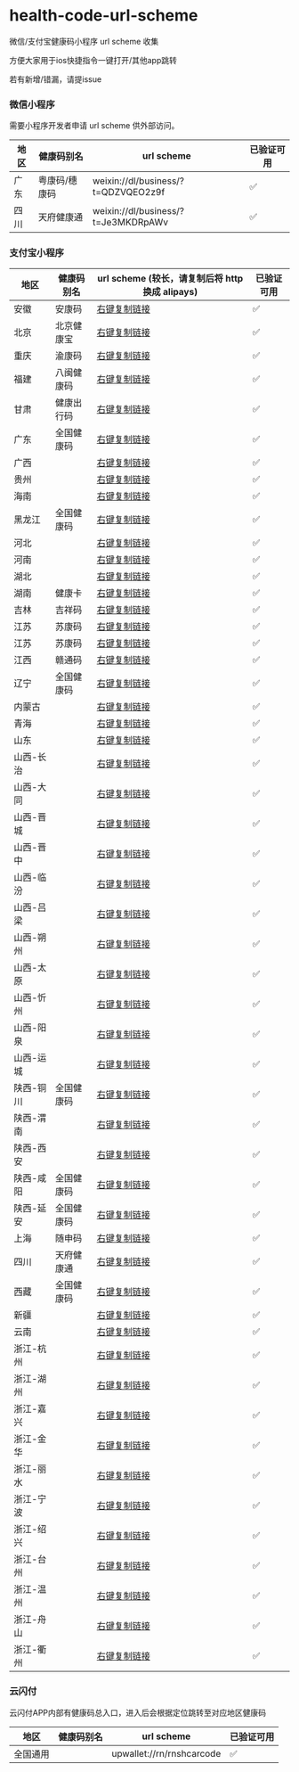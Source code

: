 # health-code-url-scheme

微信/支付宝健康码小程序 url scheme 收集

方便大家用于ios快捷指令一键打开/其他app跳转

若有新增/错漏，请提issue

### 微信小程序

需要小程序开发者申请 url scheme 供外部访问。

| 地区 | 健康码别名 | url scheme | 已验证可用 
| - | - | - | - |
| 广东 | 粤康码/穗康码 | weixin://dl/business/?t=QDZVQEO2z9f | ✅ |
| 四川 | 天府健康通 | weixin://dl/business/?t=Je3MKDRpAWv | ✅ |


### 支付宝小程序

| 地区 | 健康码别名 | url scheme (较长，请复制后将 http 换成 alipays) | 已验证可用 
| ---- | ---- | - | - |
| 安徽 | 安康码 | [右键复制链接](http://platformapi/startapp?appId=2018081661065647&page=pages%2Fservice%2Fservice%3furl%3dhttps%3a%2f%2fakm.ahzwfw.gov.cn%2fakm-sj-user%2findex.html%3fbelongarea%3d340100%24%2fhome%3fbelongarea%3d340100%26auth%3dct) | ✅ |
| 北京 | 北京健康宝 | [右键复制链接](alipays://platformapi/startapp?appId=2021001135679870) | ✅ |
| 重庆 | 渝康码 | [右键复制链接](http://platformapi/startapp?appId=2021001130674650) | ✅ |
| 福建 | 八闽健康码 | [右键复制链接](http://platformapi/startapp?appId=2021002125635929) | ✅ |
| 甘肃 | 健康出行码 | [右键复制链接](http://platformapi/startapp?appId=20000067&url=https%3A%2F%2Fwx.jkgs.gov.cn%2Fwap%2FhealthPass%2FaliPay%2Faccess) | ✅ |
| 广东 | 全国健康码 | [右键复制链接](http://platformapi/startapp?appId=2019011763060066&page=pages%2fhealth-code%2fhealth-code%3fsiteid%3d2) | ✅ |
| 广西 | | [右键复制链接](http://platformapi/startapp?appId=68687957&url=%2Fp%2Fc%2F18j5w1jmsiqo%2Freport.html%3ForgCode%3D450000-91330106MA27Y4U47R-p0000%26type%3Dtwocode%26needRequestCodeDetail%3DYES%26from%3Doffline%26showChooseCity%3DYES) | ✅ |
| 贵州 | | [右键复制链接](http://platformapi/startapp?appId=2021001135637273) | ✅ |
| 海南 | | [右键复制链接](http://platformapi/startapp?appId=2021001155692504&query=action%3Dopen%26tab%3Dcode%26source%3D%E5%9F%8E%E5%B8%82%E5%81%A5%E5%BA%B7%E7%A0%81) | ✅ |
| 黑龙江 | 全国健康码 | [右键复制链接](http://platformapi/startapp?appId=2019011763060066&page=pages%2fhealth-code%2fhealth-code%3fsiteid%3d2) | ✅ |
| 河北 | | [右键复制链接](http://platformapi/startapp?appId=2021002100611022&page=pages/index/index) | ✅ |
| 河南 | | [右键复制链接](http://platformapi/startapp?appId=2019091067186151&query=code%3Dalipays_ysb_jkm%26region%3D410500%26value%3Dhttps%253A%252F%252Frender.alipay.com%252Fp%252Fc%252Fhenan-jkm%252Freport.html%253ForgCode%253D410500-91330106MA27Y4U47R-p0000%2526type%253Dtwocode%2526needRequestCodeDetail%253DYES%2526from%253Doffline) | ✅ |
| 湖北 | | [右键复制链接](http://platformapi/startapp?appId=2021001132656455&nbupdate=syncforce&nbversion=0.2.2003261457.6) | ✅ |
| 湖南 | 健康卡 | [右键复制链接](http://platformapi/startapp?appId=2021002133603718) | ✅ |
| 吉林 | 吉祥码 | [右键复制链接](http://platformapi/startapp?appId=2019082066328992&page=pages%2Fqrcode%2Fqrcode) | ✅ |
| 江苏 | 苏康码 | [右键复制链接](http://platformapi/startapp?appId=2018062060350751&page=%2Fpages%2Fweb%2Fweb%3Furl%3Dhttps%3A%2F%2Fjsstm.jszwfw.gov.cn%2FjkmIndex.html) | ✅ |
| 江苏 | 苏康码 | [右键复制链接](http://platformapi/startapp?appId=2018062060350751&page=%2Fpages%2Fweb%2Fweb%3Furl%3Dhttps%3A%2F%2Fjsstm.jszwfw.gov.cn%2FjkmIndex.html) | ✅ |
| 江西 | 赣通码 | [右键复制链接](http://platformapi/startapp?appId=2018082161130063&page=pages%2Fh5Load%2Fh5Load%3Flightappiduuid%3D6gdemQfv%26appName%3D%E8%B5%A3%E9%80%9A%E7%A0%81%26isneeduserinfo%3D0%26spec%3D5%26lightappurl%3Dhttps%3A%2F%2Fganfutong.jiangxi.gov.cn%2Fjmopen%2Fwebapp%2Fhtml5%2Fgantongma%2Findex.html) | ✅ |
| 辽宁 | 全国健康码 | [右键复制链接](http://platformapi/startapp?appId=2019011763060066&page=pages%2fhealth-code%2fhealth-code%3fsiteid%3d2) | ✅ |
| 内蒙古 | | [右键复制链接](http://platformapi/startapp?appId=2021001114655676&page=pages%2fweb-view%2fweb-view%3furl%3dhttps%3a%2f%2fzwfw.nmg.gov.cn%2fapp%2ficity%2fapps%2fareas%2fneimenggu%2fcard-healthcode%2findex.html%26title%3d%e5%81%a5%e5%ba%b7%e7%a0%81%26form%3dexternal) | ✅ |
| 青海 | | [右键复制链接](http://platformapi/startapp?appId=2021001143672652&query=healthqrcode) | ✅ |
| 山东 | | [右键复制链接](http://platformapi/startapp?appId=2021001136608745) | ✅ |
| 山西-长治 | | [右键复制链接](http://platformapi/startapp?appId=20000067&url=https://render.alipay.com/p/w/shanxi-jkm/report-health.html?orgCode=140400-91330106MA27Y4U47R-p0000&type=twocode&from=offline&needRequestCodeDetail=YES) | ✅ |
| 山西-大同 | | [右键复制链接](http://platformapi/startapp?appId=20000067&url=https://render.alipay.com/p/w/shanxi-jkm/report-health.html?orgCode=140200-91330106MA27Y4U47R-p0000&type=twocode&from=offline&needRequestCodeDetail=YES) | ✅ |
| 山西-晋城 | | [右键复制链接](http://platformapi/startapp?appId=20000067&url=https://render.alipay.com/p/w/shanxi-jkm/report-health.html?orgCode=140500-91330106MA27Y4U47R-p0000&type=twocode&from=offline&needRequestCodeDetail=YES) | ✅ |
| 山西-晋中 | | [右键复制链接](http://platformapi/startapp?appId=20000067&url=https://render.alipay.com/p/w/shanxi-jkm/report-health.html?orgCode=140700-91330106MA27Y4U47R-p0000&type=twocode&from=offline&needRequestCodeDetail=YES) | ✅ |
| 山西-临汾 | | [右键复制链接](http://platformapi/startapp?appId=20000067&url=https://render.alipay.com/p/w/shanxi-jkm/report-health.html?orgCode=141000-91330106MA27Y4U47R-p0000&type=twocode&from=offline&needRequestCodeDetail=YES) | ✅ |
| 山西-吕梁 | | [右键复制链接](http://platformapi/startapp?appId=20000067&url=https://render.alipay.com/p/w/shanxi-jkm/report-health.html?orgCode=141100-91330106MA27Y4U47R-p0000&type=twocode&from=offline&needRequestCodeDetail=YES) | ✅ |
| 山西-朔州 | | [右键复制链接](http://platformapi/startapp?appId=20000067&url=https://render.alipay.com/p/w/shanxi-jkm/report-health.html?orgCode=140600-91330106MA27Y4U47R-p0000&type=twocode&from=offline&needRequestCodeDetail=YES) | ✅ |
| 山西-太原 | | [右键复制链接](http://platformapi/startapp?appId=20000067&url=https://render.alipay.com/p/w/shanxi-jkm/report-health.html?orgCode=140100-91330106MA27Y4U47R-p0000&type=twocode&from=offline&needRequestCodeDetail=YES) | ✅ |
| 山西-忻州 | | [右键复制链接](http://platformapi/startapp?appId=20000067&url=https://render.alipay.com/p/w/shanxi-jkm/report-health.html?orgCode=140900-91330106MA27Y4U47R-p0000&type=twocode&from=offline&needRequestCodeDetail=YES) | ✅ |
| 山西-阳泉 | | [右键复制链接](http://platformapi/startapp?appId=20000067&url=https://render.alipay.com/p/w/shanxi-jkm/report-health.html?orgCode=140300-91330106MA27Y4U47R-p0000&type=twocode&from=offline&needRequestCodeDetail=YES) | ✅ |
| 山西-运城 | | [右键复制链接](http://platformapi/startapp?appId=20000067&url=https://render.alipay.com/p/w/shanxi-jkm/report-health.html?orgCode=140800-91330106MA27Y4U47R-p0000&type=twocode&from=offline&needRequestCodeDetail=YES) | ✅ |
| 陕西-铜川 | 全国健康码 | [右键复制链接](http://platformapi/startapp?appId=2019011763060066&page=pages%2fhealth-code%2fhealth-code%3fsiteid%3d2) | ✅ |
| 陕西-渭南 | | [右键复制链接](http://platformapi/startapp?appId=20000067&url=https://render.alipay.com/p/c/shanxi-weinan-jkm/report.html?orgCode=610500-91330106MA27Y4U47R-p0000&type=twocode&needRequestCodeDetail=YES&from=offline) | ✅ |
| 陕西-西安 | | [右键复制链接](http://platformapi/startapp?appId=2021001140645628) | ✅ |
| 陕西-咸阳 | 全国健康码 | [右键复制链接](http://platformapi/startapp?appId=2019011763060066&page=pages%2fhealth-code%2fhealth-code%3fsiteid%3d2) | ✅ |
| 陕西-延安 | 全国健康码 | [右键复制链接](http://platformapi/startapp?appId=2019011763060066&page=pages%2fhealth-code%2fhealth-code%3fsiteid%3d2) | ✅ |
| 上海 | 随申码 | [右键复制链接](http://platformapi/startapp?appId=20000067&url=alipays%3A//platformapi/startapp%3FappId%3D2019072665939857%26query%3D%26page%3D/pages/my-station-type/my-station-type) | ✅ |
| 四川 | 天府健康通 | [右键复制链接](http://platformapi/startapp?appId=2021002116662889) | ✅ |
| 西藏 | 全国健康码 | [右键复制链接](http://platformapi/startapp?appId=2019011763060066&page=pages%2fhealth-code%2fhealth-code%3fsiteid%3d2) | ✅ |
| 新疆 | | [右键复制链接](http://platformapi/startapp?appId=2019111269039717&page=pages%2fhealthcode%2fhealthcode_index%2fhealthcode_index) | ✅ |
| 云南 | | [右键复制链接](http://platformapi/startapp?appId=2021002139686716) | ✅ |
| 浙江-杭州 | | [右键复制链接](http://platformapi/startapp?appId=20000067&url=https://h5.dingtalk.com/healthAct/index.html?source=zfbcsfw0211) | ✅ |
| 浙江-湖州 | | [右键复制链接](http://platformapi/startapp?appId=20000067&url=https://render.alipay.com/p/w/epidemic-collect/report-health.html?orgCode=330500-11410000MB1662296D-p0000&type=twocode&from=offline&needRequestCodeDetail=YES) | ✅ |
| 浙江-嘉兴 | | [右键复制链接](http://platformapi/startapp?appId=20000067&url=https://render.alipay.com/p/w/epidemic-collect/report-health.html?orgCode=330400-11410000MB1662296D-p0000&type=twocode&from=offline&needRequestCodeDetail=YES) | ✅ |
| 浙江-金华 | | [右键复制链接](http://platformapi/startapp?appId=20000067&url=https://render.alipay.com/p/w/epidemic-collect/report-health.html?orgCode=330700-11410000MB1662296D-p0000&type=twocode&from=offline&needRequestCodeDetail=YES) | ✅ |
| 浙江-丽水 | | [右键复制链接](http://platformapi/startapp?appId=20000067&url=https://render.alipay.com/p/w/epidemic-collect/report-health.html?orgCode=331100-11410000MB1662296D-p0000&type=twocode&from=offline&needRequestCodeDetail=YES) | ✅ |
| 浙江-宁波 | | [右键复制链接](http://platformapi/startapp?appId=20000067&url=https://render.alipay.com/p/w/epidemic-collect/report-health.html?orgCode=330283-11410000MB1662296D-p0000&type=twocode&from=offline&needRequestCodeDetail=YES) | ✅ |
| 浙江-绍兴 | | [右键复制链接](http://platformapi/startapp?appId=20000067&url=https://render.alipay.com/p/w/epidemic-collect/report-health.html?orgCode=330600-11410000MB1662296D-p0000&type=twocode&from=offline&needRequestCodeDetail=YES) | ✅ |
| 浙江-台州 | | [右键复制链接](http://platformapi/startapp?appId=20000067&url=https://render.alipay.com/p/w/epidemic-collect/report-health.html?orgCode=331000-11410000MB1662296D-p0000&type=twocode&from=offline&needRequestCodeDetail=YES) | ✅ |
| 浙江-温州 | | [右键复制链接](http://platformapi/startapp?appId=20000067&url=https://render.alipay.com/p/w/epidemic-collect/report-health.html?orgCode=330300-11410000MB1662296D-p0000&type=twocode&from=offline&needRequestCodeDetail=YES) | ✅ |
| 浙江-舟山 | | [右键复制链接](http://platformapi/startapp?appId=20000067&url=https://render.alipay.com/p/w/epidemic-collect/report-health.html?orgCode=330900-11410000MB1662296D-p0000&type=twocode&from=offline&needRequestCodeDetail=YES) | ✅ |
| 浙江-衢州 | | [右键复制链接](http://platformapi/startapp?appId=20000067&url=https://render.alipay.com/p/w/epidemic-collect/report-health.html?orgCode=330800-11410000MB1662296D-p0000&type=twocode&from=offline&needRequestCodeDetail=YES) | ✅ |

### 云闪付

云闪付APP内部有健康码总入口，进入后会根据定位跳转至对应地区健康码

| 地区 | 健康码别名 | url scheme | 已验证可用 
| - | - | - | - |
| 全国通用 | | upwallet://rn/rnshcarcode | ✅ |



